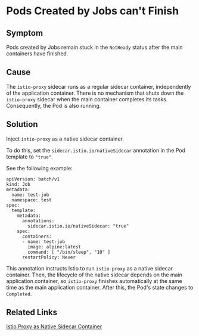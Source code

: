 <!-- open-source-only -->
# Pods Created by Jobs can't Finish

## Symptom

Pods created by Jobs remain stuck in the `NotReady` status after the main containers have finished.

## Cause

The `istio-proxy` sidecar runs as a regular sidecar container, independently of the application container. There is no mechanism that shuts down the `istio-proxy` sidecar when the main container completes its tasks. Consequently, the Pod is also running.

## Solution

Inject `istio-proxy` as a native sidecar container.

To do this, set the `sidecar.istio.io/nativeSidecar` annotation in the Pod template to `"true"`.

See the following example:

```
apiVersion: batch/v1
kind: Job
metadata:
  name: test-job
  namespace: test
spec:
  template:
    metadata:
      annotations:
        sidecar.istio.io/nativeSidecar: "true"
    spec:
      containers:
      - name: test-job
        image: alpine:latest
        command: [ "/bin/sleep", "10" ]
      restartPolicy: Never
```

This annotation instructs Istio to run `istio-proxy` as a native sidecar container. Then, the lifecycle of the native sidecar depends on the main application container, so `istio-proxy` finishes automatically at the same time as the main application container. After this, the Pod's state changes to `Completed`.

## Related Links

[Istio Proxy as Native Sidecar Container](../00--istio-proxy-as-native-sidecar.md)

